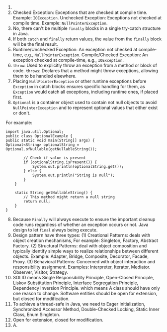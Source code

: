 1. 
2. Checked Exception: Exceptions that are checked at compile time. Example: `IOException`.
Unchecked Exception: Exceptions not checked at compile time. Example: `NullPointerException`.
3. No, there can't be multiple `finally` blocks in a single try-catch structure in Java.
4. If both `catch` and `finally` return values, the value from the `finally` block will be the final result.
5. Runtime/Unchecked Exception: An exception not checked at compile-time, e.g., `NullPointerException`.
Compile/Checked Exception: An exception checked at compile-time, e.g., `IOException`.
6. `throw`: Used to explicitly throw an exception from a method or block of code.
`throws`: Declares that a method might throw exceptions, allowing them to be handled elsewhere.
7. Placing `NullPointerException` or other runtime exceptions before `Exception` in catch blocks ensures specific handling for them, as `Exception` would catch all exceptions, including runtime ones, if placed first.
7. `Optional` is a container object used to contain not null objects to avoid `NullPointerException` and to represent optional values that either exist or don't. 

For example:
```
import java.util.Optional;
public class OptionalExample {
public static void main(String[] args) {
Optional<String> optionalString = Optional.ofNullable(getNullableString());

        // Check if value is present
        if (optionalString.isPresent()) {
            System.out.println(optionalString.get());
        } else {
            System.out.println("String is null");
        }
    }

    static String getNullableString() {
        // This method might return a null string
        return null;
    }
}
```
8. Because `Finally` will always execute to ensure the important cleanup code runs regardless of whether an exception occurs or not. Java design to let `final` always being execute. 
10.  Design pattern have three types: (1) Creational Patterns: deals with object creation mechanisms, For example: Singleton, Factory, Abstract Factory.
     (2) Structural Patterns: deal with object composition and typically identify simple ways to realize relationships between different objects. Example: Adapter, Bridge, Composite, Decorator, Facade, Proxy.
     (3) Behavioral Patterns: Concerned with object interaction and responsibility assignment. Examples: Interpreter, Iterator, Mediator. Observer, Visitor, Strategy. 
11. SOLID means Single Responsibility Principle, Open-Closed Principle, Liskov Substitution Principle, Interface Segregation Principle, Dependency Inversion Principle. 
which means A class should have only one reason to change. Software entities should be open for extension, but closed for modification. 
12. To achieve a thread-safe in Java, we need to Eager Initialization, Synchronized Accessor Method, Double-Checked Locking, Static Inner Class, Enum Singleton. 
13. Open for extension, closed for modification. 
14. A. 